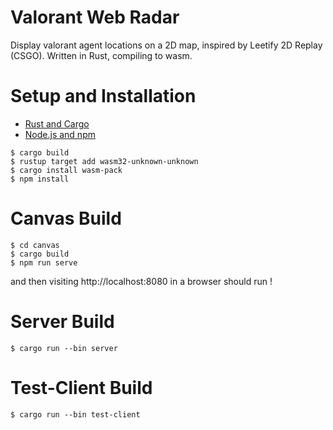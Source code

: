# Valorant Web Radar

Display valorant agent locations on a 2D map, inspired by Leetify 2D Replay (CSGO). Written in Rust, compiling to wasm.

# Setup and Installation

- [Rust and Cargo](https://rustup.rs/)
- [Node.js and npm](https://nodejs.org/)

```
$ cargo build
$ rustup target add wasm32-unknown-unknown
$ cargo install wasm-pack
$ npm install
```

# Canvas Build
```
$ cd canvas
$ cargo build
$ npm run serve
```

and then visiting http://localhost:8080 in a browser should run !


# Server Build
```
$ cargo run --bin server
```

# Test-Client Build
```
$ cargo run --bin test-client
```
